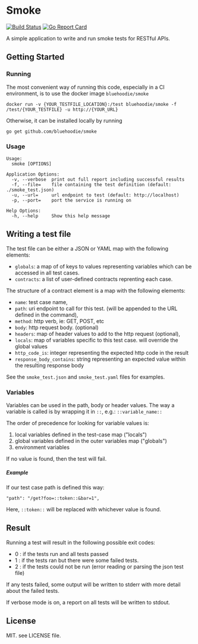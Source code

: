 # Smoke

[![Build Status](https://travis-ci.org/bluehoodie/smoke.svg?branch=master)](https://travis-ci.org/bluehoodie/smoke)
[![Go Report Card](https://goreportcard.com/badge/github.com/bluehoodie/smoke)](https://goreportcard.com/report/github.com/bluehoodie/smoke)

A simple application to write and run smoke tests for RESTful APIs.

## Getting Started

### Running

The most convenient way of running this code, especially in a CI environment, is to use the docker image `bluehoodie/smoke`

`docker run -v {YOUR_TESTFILE_LOCATION}:/test bluehoodie/smoke -f /test/{YOUR_TESTFILE} -u http://{YOUR_URL}`

Otherwise, it can be installed locally by running 

`go get github.com/bluehoodie/smoke`

### Usage

``` 
Usage:
  smoke [OPTIONS]

Application Options:
  -v, --verbose  print out full report including successful results
  -f, --file=    file containing the test definition (default: ./smoke_test.json)
  -u, --url=     url endpoint to test (default: http://localhost)
  -p, --port=    port the service is running on

Help Options:
  -h, --help     Show this help message
```

## Writing a test file

The test file can be either a JSON or YAML map with the following elements:

- `globals`: a map of of keys to values representing variables which can be accessed in all test cases.
- `contracts`: a list of user-defined contracts reprenting each case.

The structure of a contract element is a map with the following elements:

- `name`: test case name,
- `path`: uri endpoint to call for this test. (will be appended to the URL defined in the command),
- `method`: http verb, ie: GET, POST, etc
- `body`: http request body. (optional)
- `headers`: map of header values to add to the http request (optional),
- `locals`: map of variables specific to this test case. will override the global values
- `http_code_is`: integer representing the expected http code in the result
- `response_body_contains`: string representing an expected value within the resulting response body 

See the `smoke_test.json` and `smoke_test.yaml` files for examples. 

### Variables

Variables can be used in the path, body or header values. The way a variable is called is by wrapping it in `::`, e.g.: `::variable_name::`
 
The order of precedence for looking for variable values is:

1. local variables defined in the test-case map ("locals")
2. global variables defined in the outer variables map ("globals")
3. environment variables

If no value is found, then the test will fail.

##### Example

If our test case path is defined this way:

```"path": "/get?foo=::token::&bar=1",```

Here, ```::token::``` will be replaced with whichever value is found. 

## Result

Running a test will result in the following possible exit codes:

- 0 : if the tests run and all tests passed
- 1 : if the tests ran but there were some failed tests.
- 2 : if the tests could not be run (error reading or parsing the json test file)

If any tests failed, some output will be written to stderr with more detail about the failed tests.

If verbose mode is on, a report on all tests will be written to stdout.

## License

MIT. see LICENSE file.